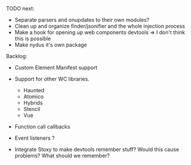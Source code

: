 
TODO next:

- Separate parsers and onupdates to their own modules?
- Clean up and organize finder/jsonifier and the whole injection process
- Make a hook for opening up web components devtools => I don't think this is possible
- Make nydus it's own package

Backlog:

- Custom Element Manifest support
- Support for other WC libraries. 
    - Haunted
    - Atomico
    - Hybrids
    - Stencil
    - Vue

- Function call callbacks
- Event listeners ?

- Integrate Stoxy to make devtools remember stuff? Would this cause problems? What should we remember?

